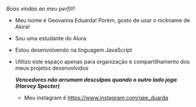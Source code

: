 *Boas vindas ao meu perfil!!*

- Meu nome é Geovanna Eduarda! Porém, gosto de usar o nickname de Akira! 

- Sou uma estudante do Alura
- Estou desenvolvendo na linguagem JavaScript
- Utilizo este espaço apenas para organização e compartilhamento dos meus projetos desenvolvidos

  ***Vencedores não arrumam desculpas quando o outro lado joga (Harvey Specter)***

  - Meu instagram é https://www.instagram.com/gee_duarda

